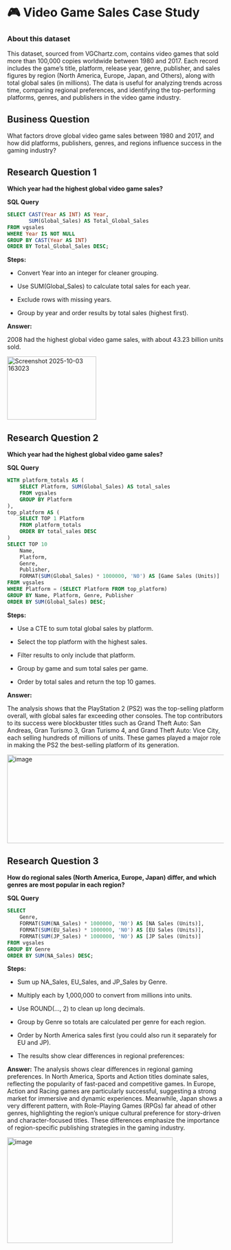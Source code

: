 # 🎮 Video Game Sales Case Study

### **About this dataset**

This dataset, sourced from VGChartz.com, contains video games that sold more than 100,000 copies worldwide between 1980 and 2017. Each record includes the game’s title, platform, release year, genre, publisher, and sales figures by region (North America, Europe, Japan, and Others), along with total global sales (in millions). The data is useful for analyzing trends across time, comparing regional preferences, and identifying the top-performing platforms, genres, and publishers in the video game industry.

## Business Question

What factors drove global video game sales between 1980 and 2017, and how did platforms, publishers, genres, and regions influence success in the gaming industry?

## Research Question 1  
**Which year had the highest global video game sales?**

**SQL Query**
```sql
SELECT CAST(Year AS INT) AS Year,
       SUM(Global_Sales) AS Total_Global_Sales
FROM vgsales
WHERE Year IS NOT NULL
GROUP BY CAST(Year AS INT)
ORDER BY Total_Global_Sales DESC;
```


**Steps:**

- Convert Year into an integer for cleaner grouping.

- Use SUM(Global_Sales) to calculate total sales for each year.

- Exclude rows with missing years.

- Group by year and order results by total sales (highest first).
   
**Answer:**

2008 had the highest global video game sales, with about 43.23 billion units sold.

<img width="207" height="147" alt="Screenshot 2025-10-03 163023" src="https://github.com/user-attachments/assets/f944f336-74a0-4068-afc6-e0c41b0c886d" />

## Research Question 2

**Which year had the highest global video game sales?**

**SQL Query**
```sql
WITH platform_totals AS (
    SELECT Platform, SUM(Global_Sales) AS total_sales
    FROM vgsales
    GROUP BY Platform
),
top_platform AS (
    SELECT TOP 1 Platform
    FROM platform_totals
    ORDER BY total_sales DESC
)
SELECT TOP 10
    Name,
    Platform,
    Genre,
    Publisher,
    FORMAT(SUM(Global_Sales) * 1000000, 'N0') AS [Game Sales (Units)]
FROM vgsales
WHERE Platform = (SELECT Platform FROM top_platform)
GROUP BY Name, Platform, Genre, Publisher
ORDER BY SUM(Global_Sales) DESC;
```

**Steps:**

- Use a CTE to sum total global sales by platform.

- Select the top platform with the highest sales.

- Filter results to only include that platform.

- Group by game and sum total sales per game.

- Order by total sales and return the top 10 games.

**Answer:**

The analysis shows that the PlayStation 2 (PS2) was the top-selling platform overall, with global sales far exceeding other consoles. The top contributors to its success were blockbuster titles such as Grand Theft Auto: San Andreas, Gran Turismo 3, Gran Turismo 4, and Grand Theft Auto: Vice City, each selling hundreds of millions of units. These games played a major role in making the PS2 the best-selling platform of its generation.

<img width="585" height="206" alt="image" src="https://github.com/user-attachments/assets/6f9c5cc8-4a88-4b25-9a02-c6ef9ab54194" />

## Research Question 3

**How do regional sales (North America, Europe, Japan) differ, and which genres are most popular in each region?**

**SQL Query**
```sql
SELECT 
    Genre,
    FORMAT(SUM(NA_Sales) * 1000000, 'N0') AS [NA Sales (Units)],
    FORMAT(SUM(EU_Sales) * 1000000, 'N0') AS [EU Sales (Units)],
    FORMAT(SUM(JP_Sales) * 1000000, 'N0') AS [JP Sales (Units)]
FROM vgsales
GROUP BY Genre
ORDER BY SUM(NA_Sales) DESC;
```

**Steps:**
- Sum up NA_Sales, EU_Sales, and JP_Sales by Genre.

- Multiply each by 1,000,000 to convert from millions into units.

- Use ROUND(..., 2) to clean up long decimals.

- Group by Genre so totals are calculated per genre for each region.

- Order by North America sales first (you could also run it separately for EU and JP).

- The results show clear differences in regional preferences:

**Answer:**
The analysis shows clear differences in regional gaming preferences. In North America, Sports and Action titles dominate sales, reflecting the popularity of fast-paced and competitive games. In Europe, Action and Racing games are particularly successful, suggesting a strong market for immersive and dynamic experiences. Meanwhile, Japan shows a very different pattern, with Role-Playing Games (RPGs) far ahead of other genres, highlighting the region’s unique cultural preference for story-driven and character-focused titles. These differences emphasize the importance of region-specific publishing strategies in the gaming industry.

<img width="385" height="246" alt="image" src="https://github.com/user-attachments/assets/5bec7a00-2eee-402e-b3cc-eb39b7f6afab" />
